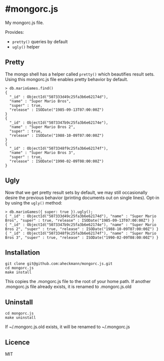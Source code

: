 
#mongorc.js
===============

My mongorc.js file.

Provides:

  - `pretty()` queries by default
  - `ugly()` helper

## Pretty

The mongo shell has a helper called `pretty()` which beautifies result sets. Using this mongorc.js file enables pretty behavior by default.

    > db.marioGames.find()
    {
      "_id" : ObjectId("507333d49c25fa3b6e62174d"),
      "name" : "Super Mario Bros",
      "super" : true,
      "release" : ISODate("1985-09-13T07:00:00Z")
    }
    {
      "_id" : ObjectId("5073347b9c25fa3b6e62174e"),
      "name" : "Super Mario Bros 2",
      "super" : true,
      "release" : ISODate("1988-10-09T07:00:00Z")
    }
    {
      "_id" : ObjectId("5073348f9c25fa3b6e62174f"),
      "name" : "Super Mario Bros 3",
      "super" : true,
      "release" : ISODate("1990-02-09T08:00:00Z")
    }

## Ugly

Now that we get pretty result sets by default, we may still occasionally desire the previous behavior (printing documents out on single lines). Opt-in by using the `ugly()` method:

    > db.marioGames({ super: true }).ugly();
    { "_id" : ObjectId("507333d49c25fa3b6e62174d"), "name" : "Super Mario Bros", "super" : true, "release" : ISODate("1985-09-13T07:00:00Z") }
    { "_id" : ObjectId("5073347b9c25fa3b6e62174e"), "name" : "Super Mario Bros 2", "super" : true, "release" : ISODate("1988-10-09T07:00:00Z") }
    { "_id" : ObjectId("5073348f9c25fa3b6e62174f"), "name" : "Super Mario Bros 3", "super" : true, "release" : ISODate("1990-02-09T08:00:00Z") }


## Installation

    git clone git@github.com:aheckmann/mongorc.js.git
    cd mongorc.js
    make install

This copies the .mongorc.js file to the root of your home path.
If another .mongorc.js file already exists, it is renamed to .mongorc.js.old

## Uninstall

    cd mongorc.js
    make uninstall

If ~/.mongorc.js.old exists, it will be renamed to ~/.mongorc.js

## Licence

MIT
